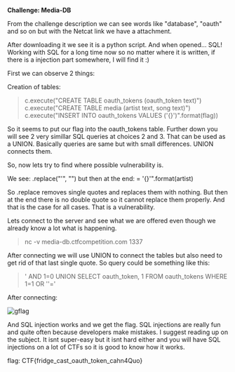 **Challenge: Media-DB**

From the challenge description we can see words like "database", "oauth" and so on but with the Netcat link we have a attachment.

After downloading it we see it is a python script. And when opened... SQL! Working with SQL for a long time now so no matter where it
is written, if there is a injection part somewhere, I will find it :)

First we can observe 2 things:

Creation of tables:

> c.execute("CREATE TABLE oauth_tokens (oauth_token text)")<br/>
> c.execute("CREATE TABLE media (artist text, song text)")<br/>
> c.execute("INSERT INTO oauth_tokens VALUES ('{}')".format(flag))<br/>

So it seems to put our flag into the oauth_tokens table. Further down you will see 2 very simillar SQL queries at choices 2 and 3. 
That can be used as a UNION. Basically queries are same but with small differences. UNION connects them.

So, now lets try to find where possible vulnerability is. 

We see: .replace("'", "") but then at the end: = '{}'".format(artist)

So .replace removes single quotes and replaces them with nothing. But then at the end there is no double quote so it cannot replace them
properly. And that is the case for all cases. That is a vulnerability. 

Lets connect to the server and see what we are offered even though we already know a lot what is happening.

> nc -v media-db.ctfcompetition.com 1337

After connecting we will use UNION to connect the tables but also need to get rid of that last single quote. 
So query could be something like this:

> ' AND 1=0 UNION SELECT oauth_token, 1 FROM oauth_tokens WHERE 1=1 OR ''='

After connecting:

![gflag](https://github.com/robbie-re/CTF/blob/CTF/google-ctf-2018/beginners_challenges/media_db/data/media_db.png)


And SQL injection works and we get the flag. SQL injections are really fun and quite often because developers make mistakes. I suggest
reading up on the subject. It isnt super-easy but it isnt hard either and you will have SQL injections on a lot of CTFs so it is good
to know how it works.

flag: CTF{fridge_cast_oauth_token_cahn4Quo}




